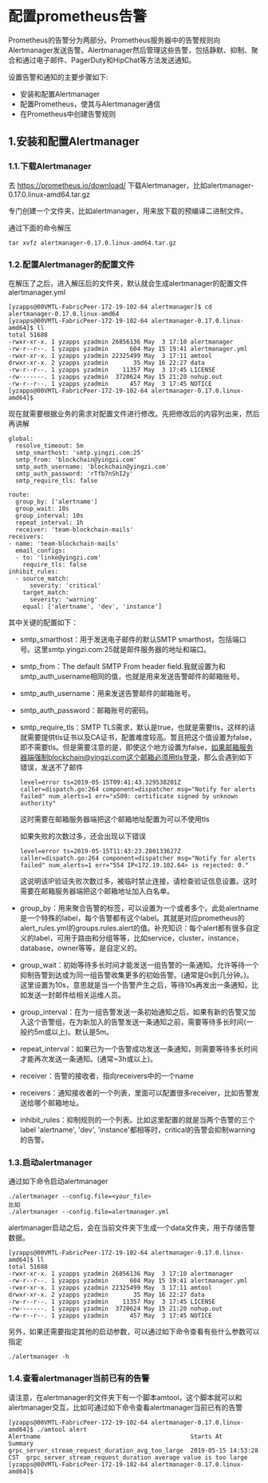 # 配置prometheus告警

Prometheus的告警分为两部分。Prometheus服务器中的告警规则向Alertmanager发送告警。Alertmanager然后管理这些告警，包括静默、抑制、聚合和通过电子邮件、PagerDuty和HipChat等方法发送通知。

设置告警和通知的主要步骤如下:

* 安装和配置Alertmanager
* 配置Prometheus，使其与Alertmanager通信
* 在Prometheus中创建告警规则

## 1.安装和配置Alertmanager

### 1.1.下载Alertmanager

去 https://prometheus.io/download/ 下载Alertmanager，比如alertmanager-0.17.0.linux-amd64.tar.gz

专门创建一个文件夹，比如alertmanager，用来放下载的预编译二进制文件。

通过下面的命令解压

	tar xvfz alertmanager-0.17.0.linux-amd64.tar.gz
	
### 1.2.配置Alertmanager的配置文件

在解压了之后，进入解压后的文件夹，默认就会生成alertmanager的配置文件alertmanager.yml

	[yzapps@00VMTL-FabricPeer-172-19-102-64 alertmanager]$ cd alertmanager-0.17.0.linux-amd64
	[yzapps@00VMTL-FabricPeer-172-19-102-64 alertmanager-0.17.0.linux-amd64]$ ll
	total 51688
	-rwxr-xr-x. 1 yzapps yzadmin 26856136 May  3 17:10 alertmanager
	-rw-r--r--. 1 yzapps yzadmin      604 May 15 19:41 alertmanager.yml
	-rwxr-xr-x. 1 yzapps yzadmin 22325499 May  3 17:11 amtool
	drwxr-xr-x. 2 yzapps yzadmin       35 May 16 22:27 data
	-rw-r--r--. 1 yzapps yzadmin    11357 May  3 17:45 LICENSE
	-rw-------. 1 yzapps yzadmin  3720624 May 15 21:20 nohup.out
	-rw-r--r--. 1 yzapps yzadmin      457 May  3 17:45 NOTICE
	[yzapps@00VMTL-FabricPeer-172-19-102-64 alertmanager-0.17.0.linux-amd64]$
	
现在就需要根据业务的需求对配置文件进行修改。先把修改后的内容列出来，然后再讲解

	global:
	  resolve_timeout: 5m
	  smtp_smarthost: 'smtp.yingzi.com:25'
	  smtp_from: 'blockchain@yingzi.com'
	  smtp_auth_username: 'blockchain@yingzi.com'
	  smtp_auth_password: 'rTfb7nShI2y'
	  smtp_require_tls: false

	route:
	  group_by: ['alertname']
	  group_wait: 10s
	  group_interval: 10s
	  repeat_interval: 1h
	  receiver: 'team-blockchain-mails'
	receivers:
	- name: 'team-blockchain-mails'
	  email_configs:
	  - to: 'linke@yingzi.com'
		require_tls: false
	inhibit_rules:
	  - source_match:
		  severity: 'critical'
		target_match:
		  severity: 'warning'
		equal: ['alertname', 'dev', 'instance']

其中关键的配置如下：

* smtp_smarthost：用于发送电子邮件的默认SMTP smarthost，包括端口号。这里smtp.yingzi.com:25就是邮件服务器的地址和端口。

* smtp_from：The default SMTP From header field.我就设置为和smtp_auth_username相同的值，也就是用来发送告警邮件的邮箱账号。

* smtp_auth_username：用来发送告警邮件的邮箱账号。

* smtp_auth_password：邮箱账号的密码。

* smtp_require_tls：SMTP TLS需求，默认是true，也就是需要tls，这样的话就需要提供tls证书以及CA证书，配置难度较高。暂且把这个值设置为false，即不需要tls。但是需要注意的是，即使这个地方设置为false，如果邮箱服务器端强制blockchain@yingzi.com这个邮箱必须用tls登录，那么会遇到如下错误，发送不了邮件

	  level=error ts=2019-05-15T09:41:43.329538201Z caller=dispatch.go:264 component=dispatcher msg="Notify for alerts failed" num_alerts=1 err="x509: certificate signed by unknown authority"
	
  这时需要在邮箱服务器端把这个邮箱地址配置为可以不使用tls
	
  如果失败的次数过多，还会出现以下错误

	  level=error ts=2019-05-15T11:43:23.280133627Z caller=dispatch.go:264 component=dispatcher msg="Notify for alerts failed" num_alerts=1 err="554 IP<172.19.102.64> is rejected: 0."
	
  这说明该IP验证失败次数过多，被临时禁止连接，请检查验证信息设置。这时需要在邮箱服务器端把这个邮箱地址加入白名单。

* group_by：用来聚合告警的标签，可以设置为一个或者多个。此处alertname是一个特殊的label，每个告警都有这个label。其就是对应prometheus的alert_rules.yml的groups.rules.alert的值。补充知识：每个alert都有很多自定义的label，可用于路由和分组等等，比如service，cluster，instance，database，owner等等，是自定义的。

* group_wait：初始等待多长时间才能发送一组告警的一条通知。允许等待一个抑制告警到达或为同一组告警收集更多的初始告警。(通常是0s到几分钟。)。这里设置为10s，意思就是当一个告警产生之后，等待10s再发出一条通知，比如发送一封邮件给相关运维人员。

* group_interval：在为一组告警发送一条初始通知之后，如果有新的告警又加入这个告警组，在为新加入的告警发送一条通知之前，需要等待多长时间(一般约5m或以上)。默认是5m。

* repeat_interval：如果已为一个告警成功发送一条通知，则需要等待多长时间才能再次发送一条通知。(通常~3h或以上)。

* receiver：告警的接收者，指向receivers中的一个name

* receivers：通知接收者的一个列表，里面可以配置很多receiver，比如告警发送给哪个邮箱地址。

* inhibit_rules：抑制规则的一个列表。比如这里配置的就是当两个告警的三个label 'alertname', 'dev', 'instance'都相等时，critical的告警会抑制warning的告警。

### 1.3.启动alertmanager

通过如下命令启动alertmanager

	./alertmanager --config.file=<your_file>
	比如
	./alertmanager --config.file=alertmanager.yml
	
alertmanager启动之后，会在当前文件夹下生成一个data文件夹，用于存储告警数据。

	[yzapps@00VMTL-FabricPeer-172-19-102-64 alertmanager-0.17.0.linux-amd64]$ ll
	total 51688
	-rwxr-xr-x. 1 yzapps yzadmin 26856136 May  3 17:10 alertmanager
	-rw-r--r--. 1 yzapps yzadmin      604 May 15 19:41 alertmanager.yml
	-rwxr-xr-x. 1 yzapps yzadmin 22325499 May  3 17:11 amtool
	drwxr-xr-x. 2 yzapps yzadmin       35 May 16 22:27 data
	-rw-r--r--. 1 yzapps yzadmin    11357 May  3 17:45 LICENSE
	-rw-------. 1 yzapps yzadmin  3720624 May 15 21:20 nohup.out
	-rw-r--r--. 1 yzapps yzadmin      457 May  3 17:45 NOTICE
	
另外，如果还需要指定其他的启动参数，可以通过如下命令查看有些什么参数可以指定

	./alertmanager -h
	
### 1.4.查看alertmanager当前已有的告警

请注意，在alertmanager的文件夹下有一个脚本amtool，这个脚本就可以和alertmanager交互，比如可通过如下命令查看alertmanager当前已有的告警

	[yzapps@00VMTL-FabricPeer-172-19-102-64 alertmanager-0.17.0.linux-amd64]$ ./amtool alert
	Alertname                                          Starts At                Summary                                                      
	grpc_server_stream_request_duration_avg_too_large  2019-05-15 14:53:28 CST  grpc_server_stream_request_duration average value is too large
	[yzapps@00VMTL-FabricPeer-172-19-102-64 alertmanager-0.17.0.linux-amd64]$
  
